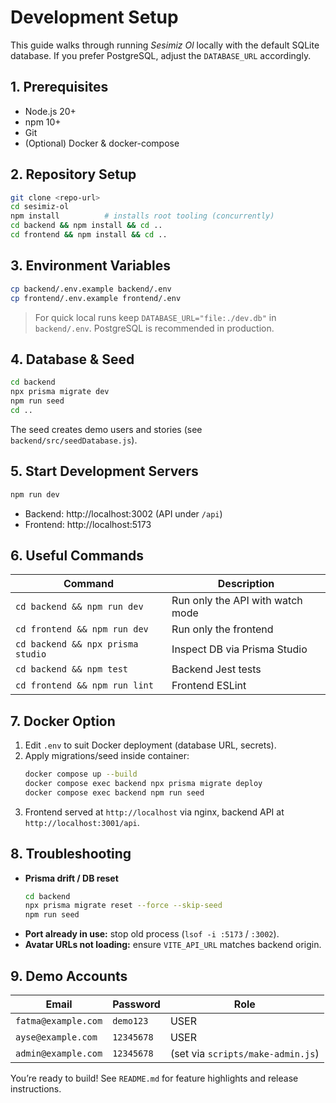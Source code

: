 # Development Setup

This guide walks through running *Sesimiz Ol* locally with the default SQLite database. If you prefer PostgreSQL, adjust the `DATABASE_URL` accordingly.

## 1. Prerequisites
- Node.js 20+
- npm 10+
- Git
- (Optional) Docker & docker-compose

## 2. Repository Setup
```bash
git clone <repo-url>
cd sesimiz-ol
npm install          # installs root tooling (concurrently)
cd backend && npm install && cd ..
cd frontend && npm install && cd ..
```

## 3. Environment Variables
```bash
cp backend/.env.example backend/.env
cp frontend/.env.example frontend/.env
```
> For quick local runs keep `DATABASE_URL="file:./dev.db"` in `backend/.env`. PostgreSQL is recommended in production.

## 4. Database & Seed
```bash
cd backend
npx prisma migrate dev
npm run seed
cd ..
```
The seed creates demo users and stories (see `backend/src/seedDatabase.js`).

## 5. Start Development Servers
```bash
npm run dev
```
- Backend: http://localhost:3002 (API under `/api`)
- Frontend: http://localhost:5173

## 6. Useful Commands
| Command | Description |
|---------|-------------|
| `cd backend && npm run dev` | Run only the API with watch mode |
| `cd frontend && npm run dev` | Run only the frontend |
| `cd backend && npx prisma studio` | Inspect DB via Prisma Studio |
| `cd backend && npm test` | Backend Jest tests |
| `cd frontend && npm run lint` | Frontend ESLint |

## 7. Docker Option
1. Edit `.env` to suit Docker deployment (database URL, secrets).
2. Apply migrations/seed inside container:
   ```bash
   docker compose up --build
   docker compose exec backend npx prisma migrate deploy
   docker compose exec backend npm run seed
   ```
3. Frontend served at `http://localhost` via nginx, backend API at `http://localhost:3001/api`.

## 8. Troubleshooting
- **Prisma drift / DB reset**
  ```bash
  cd backend
  npx prisma migrate reset --force --skip-seed
  npm run seed
  ```
- **Port already in use:** stop old process (`lsof -i :5173` / `:3002`).
- **Avatar URLs not loading:** ensure `VITE_API_URL` matches backend origin.

## 9. Demo Accounts
| Email | Password | Role |
|-------|----------|------|
| `fatma@example.com` | `demo123` | USER |
| `ayse@example.com` | `12345678` | USER |
| `admin@example.com` | `12345678` | (set via `scripts/make-admin.js`) |

You’re ready to build! See `README.md` for feature highlights and release instructions.
